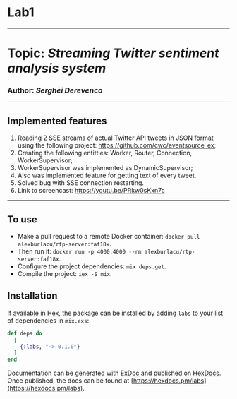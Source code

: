 # Lab1
-----
# Topic: *Streaming Twitter sentiment analysis system*
### Author: *Serghei Derevenco*
-----
## Implemented features
1. Reading 2 SSE streams of actual Twitter API tweets in JSON format using the following project: https://github.com/cwc/eventsource_ex;  
2. Creating the following entitties: Worker, Router, Connection, WorkerSupervisor;  
3. WorkerSupervisor was implemented as DynamicSupervisor;  
4. Also was implemented feature for getting text of every tweet.
5. Solved bug with SSE connection restarting.  
5. Link to screencast: https://youtu.be/PRkw0sKxn7c  
-----
## To use
* Make a pull request to a remote Docker container: `docker pull alexburlacu/rtp-server:faf18x`.
* Then run it: `docker run -p 4000:4000 --rm alexburlacu/rtp-server:faf18x`.
* Configure the project dependencies: `mix deps.get`.
* Compile the project: `iex -S mix`.
## Installation

If [available in Hex](https://hex.pm/docs/publish), the package can be installed
by adding `labs` to your list of dependencies in `mix.exs`:

```elixir
def deps do
  [
    {:labs, "~> 0.1.0"}
  ]
end
```

Documentation can be generated with [ExDoc](https://github.com/elixir-lang/ex_doc)
and published on [HexDocs](https://hexdocs.pm). Once published, the docs can
be found at [https://hexdocs.pm/labs](https://hexdocs.pm/labs).

